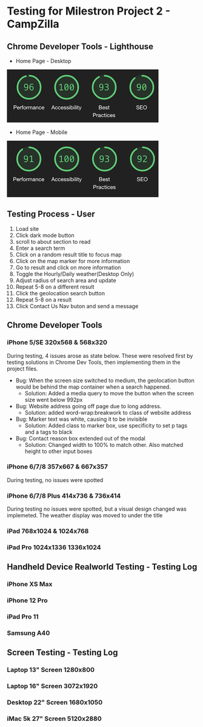 # Testing for Milestron Project 2 - CampZilla

## Chrome Developer Tools - Lighthouse
- Home Page - Desktop

![Home Page - Desktop](lighthouse-results/home-desktop.png)

- Home Page - Mobile

![Home Page - Mobile](lighthouse-results/home-mobile.png)

## Testing Process - User

1. Load site
2. Click dark mode button
3. scroll to about section to read
4. Enter a search term
5. Click on a random result title to focus map
6. Click on the map marker for more information
7. Go to result and click on more information
8. Toggle the Hourly/Daily weather(Desktop Only)
9. Adjust radius of search area and update
10. Repeat 5-8 on a different result
11. Click the geolocation search button
12. Repeat 5-8 on a result
13. Click Contact Us Nav buton and send a message

## Chrome Developer Tools
### iPhone 5/SE 320x568 & 568x320

During testing, 4 issues arose as state below. These were resolved first by testing solutions in Chrome Dev Tools, then implementing them in the project files.

- Bug: When the screen size switched to medium, the geolocation button would be behind the map container when a search happened.
    - Solution: Added a media query to move the button when the screen size went below 992px
- Bug: Website address going off page due to long address.
    - Solution: added word-wrap:breakwork to class of website address
- Bug: Marker text was white, causing it to be invisible
    - Solution: Added class to marker box, use specificity to set p tags and a tags to black
- Bug: Contact reason box extended out of the modal
    - Solution: Changed width to 100% to match other. Also matched height to other input boxes

### iPhone 6/7/8 357x667 & 667x357

During testing, no issues were spotted

### iPhone 6/7/8 Plus 414x736 & 736x414

During testing no issues were spotted, but a visual design changed was implemeted. The weather display was moved to under the title


### iPad 768x1024 & 1024x768


### iPad Pro 1024x1336 1336x1024


## Handheld Device Realworld Testing - Testing Log
### iPhone XS Max


### iPhone 12 Pro


### iPad Pro 11


### Samsung A40


## Screen Testing - Testing Log
### Laptop 13" Screen 1280x800


### Laptop 16" Screen 3072x1920


### Desktop 22" Screen 1680x1050


### iMac 5k 27" Screen 5120x2880


